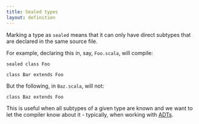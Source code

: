```yaml
---
title: Sealed types
layout: definition
---
```


Marking a type as `sealed` means that it can only have direct subtypes that are declared in the same source file.

For example, declaring this in, say, `Foo.scala`, will compile:

```tut:silent
sealed class Foo

class Bar extends Foo
```

But the following, in `Baz.scala`, will not:

```tut:silent
class Baz extends Foo
```

This is useful when all subtypes of a given type are known and we want to let the compiler know about it - typically, when working with [ADTs](adt.html).
